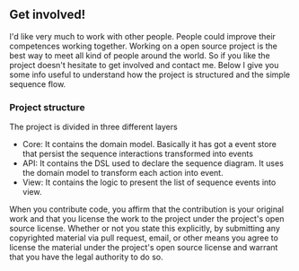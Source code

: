 ## Get involved!

I'd like very much to work with other people. People could improve their competences working together. Working on a 
open source project is the best way to meet all kind of people around the world.
So if you like the project doesn't hesitate to get involved and contact me.
Below I give you some info useful to understand how the project is structured and the simple sequence flow.

### Project structure
The project is divided in three different layers
- Core: It contains the domain model. Basically it has got a event store that persist the sequence interactions transformed into events
- API: It contains the DSL used to declare the sequence diagram. It uses the domain model to transform each action into event. 
- View: It contains the logic to present the list of sequence events into view.


When you contribute code, you affirm that the contribution is your original work and that you license the work to the project under the project's open source license. Whether or not you state this explicitly, by submitting any copyrighted material via pull request, email, or other means you agree to license the material under the project's open source license and warrant that you have the legal authority to do so.